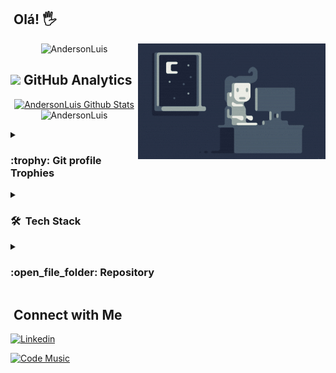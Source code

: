 
## &nbsp;Olá! 🖐️
<img alt="Night Coding" src="https://raw.githubusercontent.com/AVS1508/AVS1508/master/assets/Night-Coding.gif" align="right"/>

<p align="center">
<a><img src="https://github-profile-summary-cards.vercel.app/api/cards/profile-details?username=AndersonLuis88&theme=github_dark&hide_border=true"  width="64%" alt="AndersonLuis"/></a>
</p>

## <picture> <img src = "https://github.com/7oSkaaa/7oSkaaa/blob/main/Images/Statistics.gif?raw=true" width = 50px>  </picture> GitHub Analytics
<p align="center">
    <a href="https://github.com/AndersonLuis88/github-readme-stats">
	    <img alt="AndersonLuis Github Stats" src="https://github-readme-stats.vercel.app/api?username=AndersonLuis88&show_icons=true&count_private=true&locale=en&theme=tokyonight&layout=compact" height="230px"/></a>
	  <img src="https://github-readme-stats.vercel.app/api/top-langs?username=AndersonLuis88&langs_count=5&show_icons=true&locale=en&theme=tokyonight" alt="AndersonLuis" height="230px"/>
<br/>

<details><summary><h3> :trophy: Git profile Trophies</h3></summary>
  
  <p align="center"> <a href="https://github.com/AndersonLuis88/github-profile-trophy"><img src="https://github-profile-trophy.vercel.app/?username=AndersonLuis88&layout=compact&theme=tokyonight&column=4&margin-w=15&margin-h=15" alt="AndersonLuis88" /></a> </p>
  
</details>

<details><summary> <h3> 🛠 &nbsp;Tech Stack </h3></summary>
<div style="display: inline_block">
  <img align="center" alt="C#" src="https://img.shields.io/badge/C%23-239120?style=for-the-badge&logo=c-sharp&logoColor=white" />
  <img align="center" alt="DotNet" src="https://img.shields.io/badge/.NET-5C2D91?style=for-the-badge&logo=.net&logoColor=white" />
  <img align="center" alt="Angular" src="https://img.shields.io/badge/Angular-DD0031?style=for-the-badge&logo=angular&logoColor=white" />
  <img align="center" alt="VsCode" src="https://img.shields.io/badge/Visual_Studio_Code-0078D4?style=for-the-badge&logo=visual%20studio%20code&logoColor=white" />
  <img align="center" alt="VisualStudio" src="https://img.shields.io/badge/Visual_Studio-5C2D91?style=for-the-badge&logo=visual%20studio&logoColor=white" />
  <img align="center" alt="Git" src="https://img.shields.io/badge/GIT-E44C30?style=for-the-badge&logo=git&logoColor=white" />
  <img align="center" alt="Git" src="https://img.shields.io/badge/rabbitmq-%23FF6600.svg?&style=for-the-badge&logo=rabbitmq&logoColor=white" />
  <img align="center" alt="Git" src="https://img.shields.io/badge/Microsoft_SQL_Server-CC2927?style=for-the-badge&logo=microsoft-sql-server&logoColor=white" />
</div>
</details>

<details><summary> <h3> :open_file_folder: Repository </h3></summary>
<div>

<a href="https://github.com/AndersonLuis88/ManageStudent">
  <img align="center" src="https://github-readme-stats.vercel.app/api/pin/?username=AndersonLuis88&repo=ManageStudent" />
</a>

<a href="https://github.com/AndersonLuis88/CodeBike">
  <img align="center" src="https://github-readme-stats.vercel.app/api/pin/?username=AndersonLuis88&repo=CodeBike" />
</a>
</div>
</details>


## &nbsp;Connect with Me
[![Linkedin](	https://img.shields.io/badge/LinkedIn-0077B5?style=for-the-badge&logo=linkedin&logoColor=white)](https://www.linkedin.com/in/andersonluis88/)

[![Code Music](https://open.spotifycdn.com/cdn/images/favicon.5cb2bd30.ico)](https://open.spotify.com/playlist/4fxA2EQMXe1HocNNb6Tkep)
